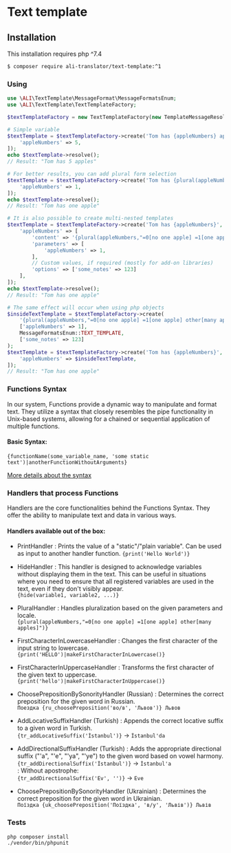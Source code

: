 # Text template

## Installation

This installation requires php ^7.4

```bash
$ composer require ali-translator/text-template:^1
```

### Using

```php
use \ALI\TextTemplate\MessageFormat\MessageFormatsEnum;
use \ALI\TextTemplate\TextTemplateFactory;

$textTemplateFactory = new TextTemplateFactory(new TemplateMessageResolverFactory('en'));

# Simple variable
$textTemplate = $textTemplateFactory->create('Tom has {appleNumbers} apples', [
    'appleNumbers' => 5,
]);
echo $textTemplate->resolve();
// Result: "Tom has 5 apples"

# For better results, you can add plural form selection
$textTemplate = $textTemplateFactory->create('Tom has {plural(appleNumbers, "=0[no one apple] =1[one apple] other[many apples]")}', [
    'appleNumbers' => 1,
]);
echo $textTemplate->resolve();
// Result: "Tom has one apple"

# It is also possible to create multi-nested templates
$textTemplate = $textTemplateFactory->create('Tom has {appleNumbers}', [
    'appleNumbers' => [
        'content' => '{plural(appleNumbers,"=0[no one apple] =1[one apple] other[many apples]")}',
        'parameters' => [
            'appleNumbers' => 1,
        ],
        // Custom values, if required (mostly for add-on libraries)
        'options' => ['some_notes' => 123]
    ],
]);
echo $textTemplate->resolve();
// Result: "Tom has one apple"

# The same effect will occur when using php objects
$insideTextTemplate = $textTemplateFactory->create(
    '{plural(appleNumbers,"=0[no one apple] =1[one apple] other[many apples]")}', 
    ['appleNumbers' => 1],
    MessageFormatsEnum::TEXT_TEMPLATE,
    ['some_notes' => 123]
);
$textTemplate = $textTemplateFactory->create('Tom has {appleNumbers}', [
    'appleNumbers' => $insideTextTemplate,
]);
// Result: "Tom has one apple"
```

### Functions Syntax

In our system, Functions provide a dynamic way to manipulate and format text. They utilize a syntax that closely resembles the pipe functionality in Unix-based systems, allowing for a chained or sequential application of multiple functions.

#### Basic Syntax:

```{functionName(some_variable_name, 'some static text')|anotherFunctionWithoutArguments}```

[More details about the syntax](./guides/FUNCTIONS_SYNTAX.md)

### Handlers that process Functions

Handlers are the core functionalities behind the Functions Syntax. They offer the ability to manipulate text and data in various ways.

#### Handlers available out of the box:

* PrintHandler
: Prints the value of a "static"/"plain variable". Can be used as input to another handler function.
```{print('Hello World')}```

* HideHandler
  : This handler is designed to acknowledge variables without displaying them in the text. This can be useful in situations where you need to ensure that all registered variables are used in the text, even if they don't visibly appear.<br>
  ```{hide(variable1, variable2, ...)}```

* PluralHandler
: Handles pluralization based on the given parameters and locale.<br>
```{plural(appleNumbers,"=0[no one apple] =1[one apple] other[many apples]")}``` 

* FirstCharacterInLowercaseHandler
: Changes the first character of the input string to lowercase.<br>
```{print('HELLO')|makeFirstCharacterInLowercase()}```

* FirstCharacterInUppercaseHandler
: Transforms the first character of the given text to uppercase.
```{print('hello')|makeFirstCharacterInUppercase()}```

* ChoosePrepositionBySonorityHandler (Russian)
: Determines the correct preposition for the given word in Russian.<br>
```Поездка {ru_choosePreposition('во/в', 'Львов')} Львов```

* AddLocativeSuffixHandler (Turkish)
: Appends the correct locative suffix to a given word in Turkish.<br>
```{tr_addLocativeSuffix('İstanbul')}``` -> ```İstanbul'da```

* AddDirectionalSuffixHandler (Turkish)
: Adds the appropriate directional suffix ("\'a", "\'e", "\'ya", "\'ye") to the given word based on vowel harmony.<br>
```{tr_addDirectionalSuffix('İstanbul')}``` -> ```İstanbul'a``` <br>
: Without apostrophe: <br>
```{tr_addDirectionalSuffix('Ev', '')}``` -> ```Eve```

* ChoosePrepositionBySonorityHandler (Ukrainian)
: Determines the correct preposition for the given word in Ukrainian.<br>
```Поїздка {uk_choosePreposition('Поїздка', 'в/у', 'Львів')} Львів```

### Tests
```bash
php composer install
./vendor/bin/phpunit
```
